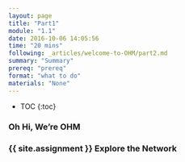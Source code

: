 ```yaml
---
layout: page
title: "Part1"
module: "1.1"
date: 2016-10-06 14:05:56
time: "20 mins"
following: _articles/welcome-to-OHM/part2.md
summary: "Summary"
prereq: "prereq"
format: "what to do"
materials: "None"
---
```


* TOC
{:toc}


### Oh Hi, We’re OHM


### {{ site.assignment }} Explore the Network

